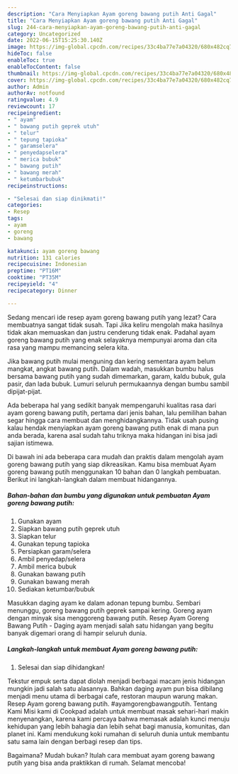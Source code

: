```yaml
---
description: "Cara Menyiapkan Ayam goreng bawang putih Anti Gagal"
title: "Cara Menyiapkan Ayam goreng bawang putih Anti Gagal"
slug: 244-cara-menyiapkan-ayam-goreng-bawang-putih-anti-gagal
category: Uncategorized
date: 2022-06-15T15:25:30.140Z
image: https://img-global.cpcdn.com/recipes/33c4ba77e7a04320/680x482cq70/ayam-goreng-bawang-putih-foto-resep-utama.jpg
hideToc: false
enableToc: true
enableTocContent: false
thumbnail: https://img-global.cpcdn.com/recipes/33c4ba77e7a04320/680x482cq70/ayam-goreng-bawang-putih-foto-resep-utama.jpg
cover: https://img-global.cpcdn.com/recipes/33c4ba77e7a04320/680x482cq70/ayam-goreng-bawang-putih-foto-resep-utama.jpg
author: Admin
authorAv: notfound
ratingvalue: 4.9
reviewcount: 17
recipeingredient:
- " ayam"
- " bawang putih geprek utuh"
- " telur"
- " tepung tapioka"
- " garamselera"
- " penyedapselera"
- " merica bubuk"
- " bawang putih"
- " bawang merah"
- " ketumbarbubuk"
recipeinstructions:

- "Selesai dan siap dinikmati!"
categories:
- Resep
tags:
- ayam
- goreng
- bawang

katakunci: ayam goreng bawang 
nutrition: 131 calories
recipecuisine: Indonesian
preptime: "PT16M"
cooktime: "PT35M"
recipeyield: "4"
recipecategory: Dinner

---
```



Sedang mencari ide resep ayam goreng bawang putih yang lezat? Cara membuatnya sangat tidak susah. Tapi Jika keliru mengolah maka hasilnya tidak akan memuaskan dan justru cenderung tidak enak. Padahal ayam goreng bawang putih yang enak selayaknya mempunyai aroma dan cita rasa yang mampu memancing selera kita.


Jika bawang putih mulai menguning dan kering sementara ayam belum mangkat, angkat bawang putih. Dalam wadah, masukkan bumbu halus bersama bawang putih yang sudah dimemarkan, garam, kaldu bubuk, gula pasir, dan lada bubuk. Lumuri seluruh permukaannya dengan bumbu sambil dipijat-pijat.

Ada beberapa hal yang sedikit banyak mempengaruhi kualitas rasa dari ayam goreng bawang putih, pertama dari jenis bahan, lalu pemilihan bahan segar hingga cara membuat dan menghidangkannya. Tidak usah pusing kalau hendak menyiapkan ayam goreng bawang putih enak di mana pun anda berada, karena asal sudah tahu triknya maka hidangan ini bisa jadi sajian istimewa.


Di bawah ini ada beberapa cara mudah dan praktis dalam mengolah ayam goreng bawang putih yang siap dikreasikan. Kamu bisa membuat Ayam goreng bawang putih menggunakan 10 bahan dan 0 langkah pembuatan. Berikut ini langkah-langkah dalam membuat hidangannya.

<!--inarticleads1-->

##### Bahan-bahan dan bumbu yang digunakan untuk pembuatan Ayam goreng bawang putih:

1. Gunakan  ayam
1. Siapkan  bawang putih geprek utuh
1. Siapkan  telur
1. Gunakan  tepung tapioka
1. Persiapkan  garam/selera
1. Ambil  penyedap/selera
1. Ambil  merica bubuk
1. Gunakan  bawang putih
1. Gunakan  bawang merah
1. Sediakan  ketumbar/bubuk


Masukkan daging ayam ke dalam adonan tepung bumbu. Sembari menunggu, goreng bawang putih geprek sampai kering. Goreng ayam dengan minyak sisa menggoreng bawang putih. Resep Ayam Goreng Bawang Putih - Daging ayam menjadi salah satu hidangan yang begitu banyak digemari orang di hampir seluruh dunia. 

<!--inarticleads2-->

##### Langkah-langkah untuk membuat Ayam goreng bawang putih:


1. Selesai dan siap dihidangkan!

Tekstur empuk serta dapat diolah menjadi berbagai macam jenis hidangan mungkin jadi salah satu alasannya. Bahkan daging ayam pun bisa dibilang menjadi menu utama di berbagai cafe, restoran maupun warung makan. Resep Ayam goreng bawang putih. #ayamgorengbawangputih. Tentang Kami Misi kami di Cookpad adalah untuk membuat masak sehari-hari makin menyenangkan, karena kami percaya bahwa memasak adalah kunci menuju kehidupan yang lebih bahagia dan lebih sehat bagi manusia, komunitas, dan planet ini. Kami mendukung koki rumahan di seluruh dunia untuk membantu satu sama lain dengan berbagi resep dan tips. 

Bagaimana? Mudah bukan? Itulah cara membuat ayam goreng bawang putih yang bisa anda praktikkan di rumah. Selamat mencoba!

